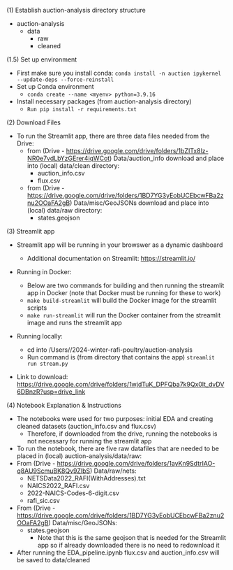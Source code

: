 (1) Establish auction-analysis directory structure

- auction-analysis
  - data
    - raw
    - cleaned

(1.5) Set up environment
- First make sure you install conda: `conda install -n auction ipykernel --update-deps --force-reinstall`
- Set up Conda environment
  - `conda create --name <myenv> python=3.9.16`
- Install necessary packages (from auction-analysis directory)
  - `Run pip install -r requirements.txt`

(2) Download Files
- To run the Streamlit app, there are three data files needed from the Drive:
  - from (Drive - https://drive.google.com/drive/folders/1bZITx8lz-NR0e7vdLbYzGErer4iqWCot) Data/auction_info download and place into (local) data/clean directory:
    - auction_info.csv
    - flux.csv
  - from (Drive - https://drive.google.com/drive/folders/1BD7YG3yEobUCEbcwFBa2znu2OOaFA2gB) Data/misc/GeoJSONs download and place into (local) data/raw directory:
    - states.geojson

(3) Streamlit app
- Streamlit app will be running in your browswer as a dynamic dashboard
  - Additional documentation on Streamlit: https://streamlit.io/
- Running in Docker:
    - Below are two commands for building and then running the streamlit app in Docker (note that Docker must be running for these to work)
    - `make build-streamlit` will build the Docker image for the streamlit scripts
    - `make run-streamlit` will run the Docker container from the streamlit image and runs the streamlit app
- Running locally:
    - cd into /Users/<username>/2024-winter-rafi-poultry/auction-analysis
    - Run command is (from directory that contains the app) `streamlit run stream.py`

- Link to download: https://drive.google.com/drive/folders/1wjdTuK_DPFQba7k9Qx0lt_dvDV6DBnzR?usp=drive_link

(4) Notebook Explanation & Instructions
- The notebooks were used for two purposes: initial EDA and creating cleaned datasets (auction_info.csv and flux.csv)
    - Therefore, if downloaded from the drive, running the notebooks is not necessary for running the streamlit app
- To run the notebook, there are five raw datafiles that are needed to be placed in (local) auction-analysis/data/raw:
- From (Drive - https://drive.google.com/drive/folders/1ayKn9SdtrIAO-q8AU9ScmuBK8Qv9ZlbS) Data/raw/nets:
    - NETSData2022_RAFI(WithAddresses).txt
    - NAICS2022_RAFI.csv 
    - 2022-NAICS-Codes-6-digit.csv 
    - rafi_sic.csv
- From (Drive - https://drive.google.com/drive/folders/1BD7YG3yEobUCEbcwFBa2znu2OOaFA2gB) Data/misc/GeoJSONs:
    - states.geojson
        - Note that this is the same geojson that is needed for the Streamlit app so if already downloaded there is no need to redownload it
- After running the EDA_pipeline.ipynb flux.csv and auction_info.csv will be saved to data/cleaned
